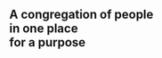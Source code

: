 <h2 class=r-fit-text>A congregation of people<br>in one place<br>for a purpose</h2>

<!-- .element: class="r-fit-text" -->
